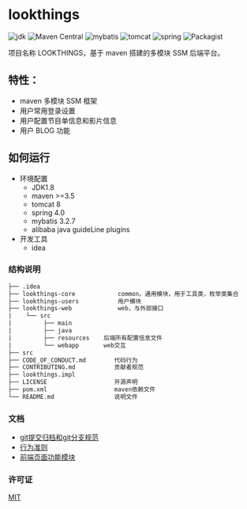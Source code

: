 # lookthings

![jdk](https://img.shields.io/badge/JDK-%3E%3D1.8-blue.svg?longCache=true&style=flat-square)
![Maven Central](https://img.shields.io/maven-central/v/org.apache.maven/apache-maven.svg?longCache=true&style=flat-square)
![mybatis](https://img.shields.io/badge/mybatis-v3.2.7-yellowgreen.svg?longCache=true&style=flat-square)
![tomcat](https://img.shields.io/badge/tomcat-%3E%3D8-red.svg?longCache=true&style=flat-square)
![spring](https://img.shields.io/badge/spring-v4.0-green.svg?longCache=true&style=flat-square)
![Packagist](https://img.shields.io/packagist/l/doctrine/orm.svg?longCache=true&style=flat-square)

项目名称 LOOKTHINGS，基于 maven 搭建的多模块 SSM 后端平台。

## 特性：

- maven 多模块 SSM 框架
- 用户常用登录设置
- 用户配置节目单信息和影片信息
- 用户 BLOG 功能

## 如何运行

- 环境配置
  - JDK1.8
  - maven >=3.5
  - tomcat 8
  - spring 4.0
  - mybatis 3.2.7
  - alibaba java guideLine plugins
- 开发工具
  - idea

### 结构说明

```html
├── .idea
├── lookthings-core            common，通用模块，用于工具类，枚举类集合
├── lookthings-users           用户模块
├── lookthings-web             web，与外部接口
|    └── src
|         ├── main
|         ├── java
|         ├── resources    后端所有配置信息文件
|         └── webapp       web交互
├── src
├── CODE_OF_CONDUCT.md        代码行为
├── CONTRIBUTING.md           贡献者规范
├── lookthings.impl
├── LICENSE                   开源声明
├── pom.xml                   maven依赖文件
└── README.md                 说明文件
```

### 文档

- [git提交归档和git分支规范](./CONTRIBUTING.md)
- [行为准则](./CODE_OF_CONDUCT.md)
- [前端页面功能模块](https://github.com/CharlesMaxwellYoung/lookthings/wiki/lookthings-%E4%B8%BB%E8%A6%81%E5%8A%9F%E8%83%BD%E6%A8%A1%E5%9D%97%EF%BC%88%E5%89%8D%E7%AB%AF%E9%A1%B5%E9%9D%A2%EF%BC%89)

### 许可证

[MIT](./LICENSE)
